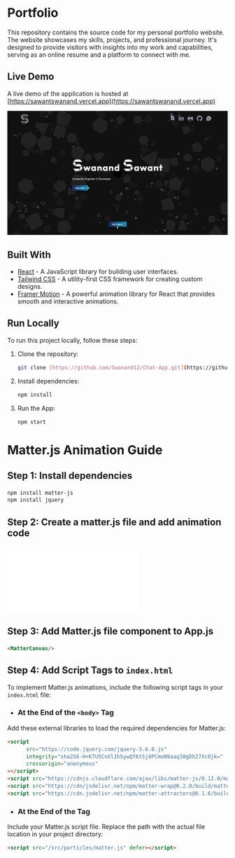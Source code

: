 # Portfolio
This repository contains the source code for my personal portfolio website. The website showcases my skills, projects, and professional journey. It's designed to provide visitors with insights into my work and capabilities, serving as an online resume and a platform to connect with me.

## Live Demo
A live demo of the application is hosted at [https://sawantswanand.vercel.app](https://sawantswanand.vercel.app)

![Alt text](src/assets/portfolio.png)
## Built With
- [React](https://reactjs.org/) - A JavaScript library for building user interfaces.
- [Tailwind CSS](https://tailwindcss.com/) - A utility-first CSS framework for creating custom designs.
- [Framer Motion](https://www.framer.com/motion/) - A powerful animation library for React that provides smooth and interactive animations.

## Run Locally
To run this project locally, follow these steps:

1. Clone the repository:
   ```bash
   git clone [https://github.com/Swanand12/Chat-App.git](https://github.com/Swanand12/Portfolio.git)

2. Install dependencies:
   ```bash
   npm install

3. Run the App:
   ```bash
   npm start

# Matter.js Animation Guide

## Step 1: Install dependencies
   ```bash
   npm install matter-js
   npm install jquery
```

## Step 2: Create a matter.js file and add animation code 
![Animation Code](src/particles/matter.js)

## Step 3: Add Matter.js file component to App.js
```html
<MatterCanvas/>
```

## Step 4: Add Script Tags to `index.html`

To implement Matter.js animations, include the following script tags in your `index.html` file:

- ### At the End of the `<body>` Tag

Add these external libraries to load the required dependencies for Matter.js:

```html
<script
      src="https://code.jquery.com/jquery-3.6.0.js"
      integrity="sha256-H+K7U5CnXl1h5ywQfKtSj8PCmoN9aaq30gDh27Xc0jk="
      crossorigin="anonymous"
></script>
<script src="https://cdnjs.cloudflare.com/ajax/libs/matter-js/0.12.0/matter.min.js"></script>
<script src="https://cdn/jsdelivr.net/npm/matter-wrap@0.2.0/build/matter-wrap.min.js"></script>
<script src="https://cdn.jsdelivr.net/npm/matter-attractors@0.1.6/build/matter-attractors.min.js"></script>
```

- ### At the End of the <head> Tag

Include your Matter.js script file. Replace the path with the actual file location in your project directory:

```html
<script src="/src/particles/matter.js" defer></script>
```
   
